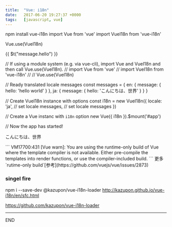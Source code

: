 ```yaml
---
title:  "Vue: i18n"
date:   2017-06-20 19:27:37 +0000
tags:   [javascript, vue]
---
```

npm install vue-i18n
import Vue from 'vue'
import VueI18n from 'vue-i18n'

Vue.use(VueI18n)

<div id="#app">
  <p>{{ $t("message.hello") }}</p>
</div>

// If using a module system (e.g. via vue-cli), import Vue and VueI18n and then call Vue.use(VueI18n).
// import Vue from 'vue'
// import VueI18n from 'vue-i18n'
//
// Vue.use(VueI18n)

// Ready translated locale messages
const messages = {
  en: {
    message: {
      hello: 'hello world'
    }
  },
  ja: {
    message: {
      hello: 'こんにちは、世界'
    }
  }
}

// Create VueI18n instance with options
const i18n = new VueI18n({
  locale: 'ja', // set locale
  messages, // set locale messages
})


// Create a Vue instanc with `i18n` option
new Vue({ i18n }).$mount('#app')

// Now the app has started!


<div id="#app">
  <p>こんにちは、世界</p>
</div>
```
VM17700:431 [Vue warn]: You are using the runtime-only build
of Vue where the template compiler is not available.
Either pre-compile the templates into render functions, 
or use the compiler-included build.
```
更多`rutime-only build`[参考](https://github.com/vuejs/vue/issues/2873)

### singel fire

npm i --save-dev @kazupon/vue-i18n-loader
http://kazupon.github.io/vue-i18n/en/sfc.html



https://github.com/kazupon/vue-i18n-loader


---
END
